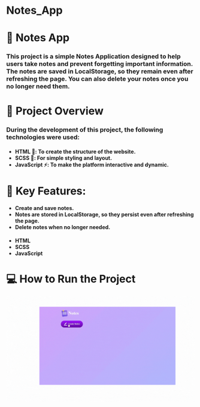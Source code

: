 # Notes_App

<h1> <b>📝 Notes App</b> </h1>

<h3>This project is a simple Notes Application designed to help users take notes and prevent forgetting important information. The notes are saved in LocalStorage, so they remain even after refreshing the page. You can also delete your notes once you no longer need them.</h3>

<h1> 🚀 Project Overview </h1>

<h3>During the development of this project, the following technologies were used:</h3>

<h4>
<ul> 
<li><b>HTML 📝: </b> To create the structure of the website.</li>
<li><b>SCSS 🎨: </b> For simple styling and layout.</li>
<li><b>JavaScript ⚡:</b> To make the platform interactive and dynamic.</li>
 </ul> 
 </h4>

 <h1> <b>🔑 Key Features:</b></h1>
  
  <h4>
<ul> 
<li><b> Create and save notes.</b> </li>
<li><b> Notes are stored in LocalStorage, so they persist even after refreshing the page.</b> </li>
<li><b> Delete notes when no longer needed.</b> </li>

 </ul> 
 </h4>

<h4>
<ul> 
<li><b>HTML </b></li>
<li><b>SCSS </b> </li>
<li><b>JavaScript</b></li>
 </ul> 
 </h4>

 <h1> <b> 💻 How to Run the Project </b> </h1>

![](Notes.app.gif)
